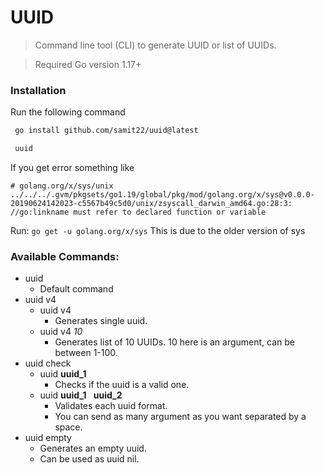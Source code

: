 # UUID

> Command line tool (CLI) to generate UUID or list of UUIDs.

> Required Go version 1.17+

### Installation
Run the following command
```bash
 go install github.com/samit22/uuid@latest

 uuid
 ```
If you get error something like
```
# golang.org/x/sys/unix
../../../.gvm/pkgsets/go1.19/global/pkg/mod/golang.org/x/sys@v0.0.0-20190624142023-c5567b49c5d0/unix/zsyscall_darwin_amd64.go:28:3: //go:linkname must refer to declared function or variable
```
Run: `go get -u golang.org/x/sys`
This is due to the older version of sys
### Available Commands:
 - uuid
    - Default command
 - uuid v4
    - uuid v4
        - Generates single uuid.
    -  uuid v4 <i>10</i>
        - Generates list of 10 UUIDs. 10 here is an argument, can be between 1-100.
 - uuid check
    - uuid <b> uuid_1 </b>
        - Checks if the uuid is a valid one.
    - uuid <b> uuid_1 </b> &nbsp; <b>uuid_2 </b>
        - Validates each uuid format.
        - You can send as many argument as you want separated by a space.
 - uuid empty
    - Generates an empty uuid.
    - Can be used as uuid nil.
